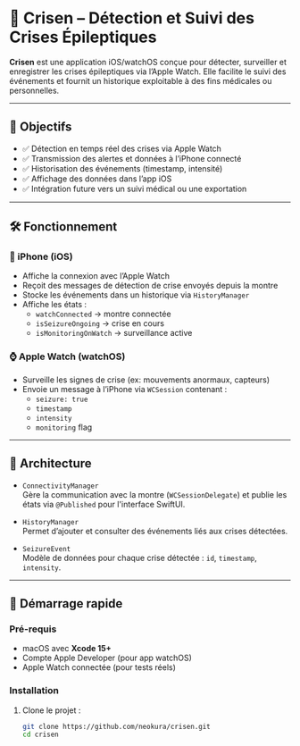 # 🧠 Crisen – Détection et Suivi des Crises Épileptiques

**Crisen** est une application iOS/watchOS conçue pour détecter, surveiller et enregistrer les crises épileptiques via l’Apple Watch. Elle facilite le suivi des événements et fournit un historique exploitable à des fins médicales ou personnelles.

---

## 🎯 Objectifs

- ✅ Détection en temps réel des crises via Apple Watch
- ✅ Transmission des alertes et données à l’iPhone connecté
- ✅ Historisation des événements (timestamp, intensité)
- ✅ Affichage des données dans l’app iOS
- ✅ Intégration future vers un suivi médical ou une exportation

---

## 🛠 Fonctionnement

### 📲 iPhone (iOS)
- Affiche la connexion avec l’Apple Watch
- Reçoit des messages de détection de crise envoyés depuis la montre
- Stocke les événements dans un historique via `HistoryManager`
- Affiche les états :
  - `watchConnected` → montre connectée
  - `isSeizureOngoing` → crise en cours
  - `isMonitoringOnWatch` → surveillance active

### ⌚ Apple Watch (watchOS)
- Surveille les signes de crise (ex: mouvements anormaux, capteurs)
- Envoie un message à l’iPhone via `WCSession` contenant :
  - `seizure: true`
  - `timestamp`
  - `intensity`
  - `monitoring` flag

---

## 🔄 Architecture

- `ConnectivityManager`  
  Gère la communication avec la montre (`WCSessionDelegate`) et publie les états via `@Published` pour l'interface SwiftUI.

- `HistoryManager`  
  Permet d’ajouter et consulter des événements liés aux crises détectées.

- `SeizureEvent`  
  Modèle de données pour chaque crise détectée : `id`, `timestamp`, `intensity`.

---

## 🚀 Démarrage rapide

### Pré-requis

- macOS avec **Xcode 15+**
- Compte Apple Developer (pour app watchOS)
- Apple Watch connectée (pour tests réels)

### Installation

1. Clone le projet :

   ```bash
   git clone https://github.com/neokura/crisen.git
   cd crisen
